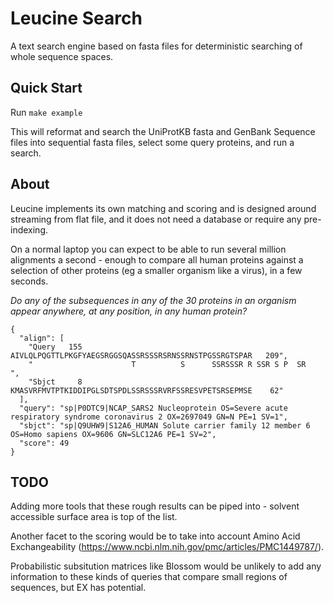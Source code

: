 Leucine Search
==============

A text search engine based on fasta files for deterministic searching of whole
sequence spaces.


Quick Start
------------

Run `make example`

This will reformat and search the UniProtKB fasta and GenBank Sequence files
into sequential fasta files, select some query proteins, and run a search.


About
-----

Leucine implements its own matching and scoring and is designed around streaming
from flat file, and it does not need a database or require any pre-indexing.

On a normal laptop you can expect to be able to run several million alignments a
second - enough to compare all human proteins against a selection of other
proteins (eg a smaller organism like a virus), in a few seconds.
 
_Do any of the subsequences in any of the 30 proteins in an organism appear
anywhere, at any position, in any human protein?_

```
{
  "align": [
    "Query   155  AIVLQLPQGTTLPKGFYAEGSRGGSQASSRSSSRSRNSSRNSTPGSSRGTSPAR   209",
    "                      T          S      SSRSSSR R SSR S P  SR            ",
    "Sbjct     8  KMASVRFMVTPTKIDDIPGLSDTSPDLSSRSSSRVRFSSRESVPETSRSEPMSE    62"
  ],
  "query": "sp|P0DTC9|NCAP_SARS2 Nucleoprotein OS=Severe acute respiratory syndrome coronavirus 2 OX=2697049 GN=N PE=1 SV=1",
  "sbjct": "sp|Q9UHW9|S12A6_HUMAN Solute carrier family 12 member 6 OS=Homo sapiens OX=9606 GN=SLC12A6 PE=1 SV=2",
  "score": 49
}
```


TODO
----

Adding more tools that these rough results can be piped into - solvent
accessible surface area is top of the list.

Another facet to the scoring would be to take into account Amino Acid 
Exchangeability (https://www.ncbi.nlm.nih.gov/pmc/articles/PMC1449787/).

Probabilistic subsitution matrices like Blossom would be unlikely to add any
information to these kinds of queries that compare small regions of sequences,
but EX has potential.
